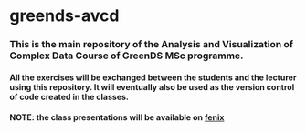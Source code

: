 # greends-avcd

### This is the main repository of the Analysis and Visualization of Complex Data Course of GreenDS MSc programme.
#### All the exercises will be exchanged between the students and the lecturer using this repository. It will eventually also be used as the version control of code created in the classes.

#### NOTE: the class presentations will be available on [fenix](https://fenix.isa.ulisboa.pt/)
